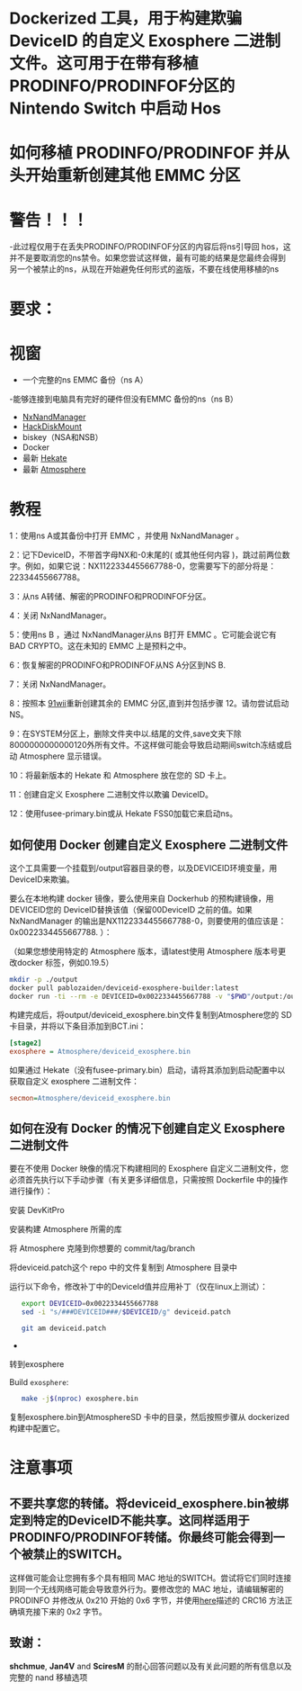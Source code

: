 #  Dockerized 工具，用于构建欺骗 DeviceID 的自定义 Exosphere 二进制文件。这可用于在带有移植PRODINFO/PRODINFOF分区的 Nintendo Switch 中启动 Hos

#  如何移植 PRODINFO/PRODINFOF 并从头开始重新创建其他 EMMC 分区
#  警告！！！
-此过程仅用于在丢失PRODINFO/PRODINFOF分区的内容后将ns引导回 hos，这并不是要取消您的ns禁令。如果您尝试这样做，最有可能的结果是您最终会得到另一个被禁止的ns，从现在开始避免任何形式的盗版，不要在线使用移植的ns

# 要求：
# 视窗
- 一个完整的ns EMMC 备份（ns A）

-能够连接到电脑具有完好的硬件但没有EMMC 备份的ns（ns B）
- [NxNandManager](https://github.com/eliboa/NxNandManager)
- [HackDiskMount](https://files.sshnuke.net/HacDiskMount1055.zip)
- biskey（NSA和NSB）
- Docker
- 最新 [Hekate](https://github.com/CTCaer/hekate/releases)
- 最新 [Atmosphere](https://github.com/Atmosphere-NX/Atmosphere/releases/)
# 教程
1：使用ns A或其备份中打开 EMMC ，并使用 NxNandManager 。

2：记下DeviceID，不带首字母NX和-0末尾的( 或其他任何内容 )，跳过前两位数字。例如，如果它说：NX1122334455667788-0，您需要写下的部分将是：22334455667788。

3：从ns A转储、解密的PRODINFO和PRODINFOF分区。

4：关闭 NxNandManager。

5：使用ns B ，通过 NxNandManager从ns B打开 EMMC 。它可能会说它有BAD CRYPTO。这在未知的 EMMC 上是预料之中。

6：恢复解密的PRODINFO和PRODINFOF从NS A分区到NS B.

7：关闭 NxNandManager。

8：按照本 [91wii](https://bbs.naxgen.cn/forum.php?mod=viewthread&tid=241848&fromuid=2627124)重新创建其余的 EMMC 分区,直到并包括步骤 12。请勿尝试启动NS。

9：在SYSTEM分区上，删除文件夹中以.结尾的文件,save文夹下除8000000000000120外所有文件。不这样做可能会导致启动期间switch冻结或启动 Atmosphere 显示错误。

10：将最新版本的 Hekate 和 Atmosphere 放在您的 SD 卡上。

11：创建自定义 Exosphere 二进制文件以欺骗 DeviceID。

12：使用fusee-primary.bin或从 Hekate FSS0加载它来启动ns。


##  如何使用 Docker 创建自定义 Exosphere 二进制文件

这个工具需要一个挂载到/output容器目录的卷，以及DEVICEID环境变量，用DeviceID来欺骗。


要么在本地构建 docker 镜像，要么使用来自 Dockerhub 的预构建镜像，用DEVICEID您的 DeviceID替换该值（保留00DeviceID 之前的值。如果 NxNandManager 的输出是NX1122334455667788-0，则要使用的值应该是：0x0022334455667788. ）：


（如果您想使用特定的 Atmosphere 版本，请latest使用 Atmosphere 版本号更改docker 标签，例如0.19.5）



```bash
mkdir -p ./output
docker pull pablozaiden/deviceid-exosphere-builder:latest
docker run -ti --rm -e DEVICEID=0x0022334455667788 -v "$PWD"/output:/output pablozaiden/deviceid-exosphere-builder:latest
```



构建完成后，将output/deviceid_exosphere.bin文件复制到Atmosphere您的 SD 卡目录，并将以下条目添加到BCT.ini：



```ini
[stage2]
exosphere = Atmosphere/deviceid_exosphere.bin


```

如果通过 Hekate（没有fusee-primary.bin）启动，请将其添加到启动配置中以获取自定义 exosphere 二进制文件：



```ini
secmon=Atmosphere/deviceid_exosphere.bin

```
##  如何在没有 Docker 的情况下创建自定义 Exosphere 二进制文件

要在不使用 Docker 映像的情况下构建相同的 Exosphere 自定义二进制文件，您必须首先执行以下手动步骤（有关更多详细信息，只需按照 Dockerfile 中的操作进行操作）：


安装 DevKitPro

安装构建 Atmosphere 所需的库

将 Atmosphere 克隆到你想要的 commit/tag/branch

将deviceid.patch这个 repo 中的文件复制到 Atmosphere 目录中

运行以下命令，修改补丁中的DeviceId值并应用补丁（仅在linux上测试）：
 
 
 ```bash
    export DEVICEID=0x0022334455667788
    sed -i "s/###DEVICEID###/$DEVICEID/g" deviceid.patch

    git am deviceid.patch
 
 
 ```
-
转到exosphere

Build `exosphere`: 
 
 
 ```bash
    make -j$(nproc) exosphere.bin


```


复制exosphere.bin到AtmosphereSD 卡中的目录，然后按照步骤从 dockerized 构建中配置它。
# 注意事项
## 不要共享您的转储。将deviceid_exosphere.bin被绑定到特定的DeviceID不能共享。这同样适用于PRODINFO/PRODINFOF转储。你最终可能会得到一个被禁止的SWITCH。
这样做可能会让您拥有多个具有相同 MAC 地址的SWITCH。尝试将它们同时连接到同一个无线网络可能会导致意外行为。要修改您的 MAC 地址，请编辑解密的 PRODINFO 并修改从 0x210 开始的 0x6 字节，并使用[here](https://switchbrew.org/wiki/Calibration)描述的 CRC16 方法正确填充接下来的 0x2 字节。
##  致谢：

**shchmue**, **Jan4V** and **SciresM** 的耐心回答问题以及有关此问题的所有信息以及完整的 nand 移植选项
